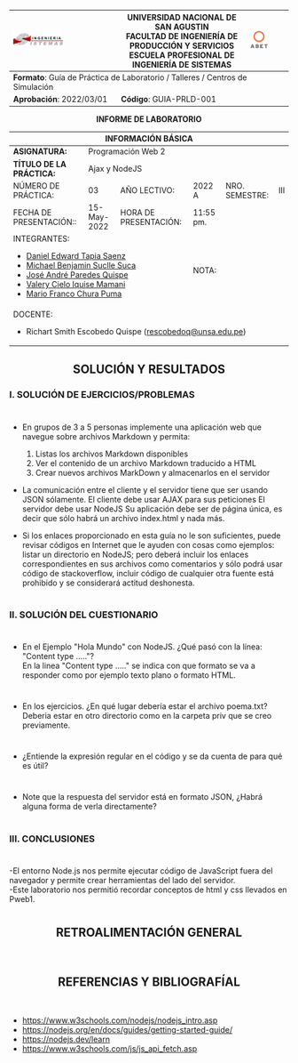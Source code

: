 <div align="center">
<table>
    <theader>
        <tr>
            <td><img src="https://github.com/rescobedoq/pw2/blob/main/epis.png?raw=true" alt="EPIS" style="width:50%; height:auto"/></td>
            <th>
                <span style="font-weight:bold;">UNIVERSIDAD NACIONAL DE SAN AGUSTIN</span><br />
                <span style="font-weight:bold;">FACULTAD DE INGENIERÍA DE PRODUCCIÓN Y SERVICIOS</span><br />
                <span style="font-weight:bold;">ESCUELA PROFESIONAL DE INGENIERÍA DE SISTEMAS</span>
            </th>
            <td><img src="https://github.com/rescobedoq/pw2/blob/main/abet.png?raw=true" alt="ABET" style="width:50%; height:auto"/></td>
        </tr>
    </theader>
    <tbody>
        <tr><td colspan="3"><span style="font-weight:bold;">Formato</span>: Guía de Práctica de Laboratorio / Talleres / Centros de Simulación</td></tr>
        <tr><td><span style="font-weight:bold;">Aprobación</span>:  2022/03/01</td><td colspan="2"><span style="font-weight:bold;">Código</span>: GUIA-PRLD-001</td></tr>
    </tbody>
</table>
</div>

<div align="center">
</div>
<div align="center">
	<span style="font-weight:bold;">INFORME DE LABORATORIO</span>

<table>
		<theader>
			<tr><th colspan="6">INFORMACIÓN BÁSICA</th></tr>
		</theader>
		<tbody>
			<tr>
				<td><span style="font-weight:bold;">ASIGNATURA:</span></td>
				<td colspan="5">Programación Web 2</td>
			</tr>
			<tr>
				<td><span style="font-weight:bold;">TÍTULO DE LA PRÁCTICA:<span></td>
				<td colspan="5">Ajax y NodeJS</td>
			</tr>
			<tr>
				<td>NÚMERO DE PRÁCTICA:</td>
				<td>03</td><td>AÑO LECTIVO:</td>
				<td>2022 A</td>
				<td>NRO. SEMESTRE:</td>
				<td>III</td>
			</tr>
			<tr>
				<td>FECHA DE PRESENTACIÓN::</td>
				<td>15-May-2022</td>
				<td>HORA DE PRESENTACIÓN:</td>
				<td> 11:55 pm.</td>
			</tr>
			<tr>
				<td colspan="3">INTEGRANTES:
					<ul>
					<li><a href="https://github.com/Daunsa">Daniel Edward Tapia Saenz</a></li>
					<li><a href="https://github.com/timysuclle3">Michael Benjamin Suclle Suca</a></li>
					<li><a href="https://github.com/Jerbo03">José André Paredes Quispe</a></li>
				  <li><a href="https://github.com/Icielo23">Valery Cielo Iquise Mamani</a></li>
					<li><a href="https://github.com/Mario-Chura">Mario Franco Chura Puma</a></li>
					</ul>
				</td>
				<td colspan="">NOTA:</td>
				<td></td>
			</tr>
			<tr>
				<td colspan="6">DOCENTE:
					<ul>
					<li>Richart Smith Escobedo Quispe (<a href="rescobedoq@unsa.edu.pe">rescobedoq@unsa.edu.pe</a>)</li>
					</ul>
				</td>
			</tr>
		</tdbody>
</table>
</div>





<div align="center"><h2> SOLUCIÓN Y RESULTADOS </h2></div>

### I.	SOLUCIÓN DE EJERCICIOS/PROBLEMAS
#	
-   En grupos de 3 a 5 personas implemente una aplicación web que navegue sobre archivos Markdown y permita:
    1. Listas los archivos Markdown disponibles
    2. Ver el contenido de un archivo Markdown traducido a HTML
    3. Crear nuevos archivos MarkDown y almacenarlos en el servidor

-   La comunicación entre el cliente y el servidor tiene que ser usando JSON sólamente.
El cliente debe usar AJAX para sus peticiones
El servidor debe usar NodeJS
Su aplicación debe ser de página única, es decir que sólo habrá un archivo index.html y nada más.

-   Si los enlaces proporcionado en esta guía no le son suficientes, puede revisar códigos en Internet que le ayuden con cosas como ejemplos: listar un directorio en NodeJS; pero deberá incluir los enlaces correspondientes en sus archivos como comentarios y sólo podrá usar código de stackoverflow, incluir código de cualquier otra fuente está prohibido y se considerará actitud deshonesta.
#

### II.	SOLUCIÓN DEL CUESTIONARIO
#
- En el Ejemplo "Hola Mundo" con NodeJS. ¿Qué pasó con la línea: "Content type ….."? <br>
En la linea "Content type ….." se indica con que formato se va a responder como por ejemplo texto plano o formato HTML.
#
- En los ejercicios. ¿En qué lugar debería estar el archivo poema.txt?<br>
Deberia estar en otro directorio como en la carpeta priv que se creo previamente.
#
- ¿Entiende la expresión regular en el código y se da cuenta de para qué es útil?
#
- Note que la respuesta del servidor está en formato JSON, ¿Habrá alguna forma de verla directamente?
#
### III.	CONCLUSIONES
#
-El entorno Node.js nos permite ejecutar código de JavaScript fuera del navegador y permite crear herramientas del lado del servidor.<br>
-Este laboratorio nos permitió recordar conceptos de html y css llevados en Pweb1.<br>
#
<div align="center"><h2>  RETROALIMENTACIÓN GENERAL </h2></div> <br>

<div align="center"><h2> REFERENCIAS Y BIBLIOGRAFÍAL </h2></div> <br>

-   https://www.w3schools.com/nodejs/nodejs_intro.asp
-   https://nodejs.org/en/docs/guides/getting-started-guide/
-   https://nodejs.dev/learn
-   https://www.w3schools.com/js/js_api_fetch.asp
	
